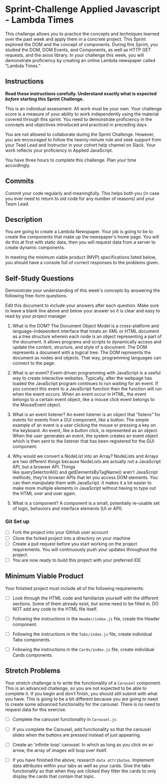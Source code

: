 # Sprint-Challenge Applied Javascript - Lambda Times

This challenge allows you to practice the concepts and techniques learned over the past week and apply them in a concrete project. This Sprint explored the DOM and the concept of components. During this Sprint, you studied the DOM, DOM Events, and Components, as well as HTTP GET requests, and the axios library. In your challenge this week, you will demonstrate proficiency by creating an online Lambda newspaper called "Lambda Times."

## Instructions

**Read these instructions carefully. Understand exactly what is expected _before_ starting this Sprint Challenge.**

This is an individual assessment. All work must be your own. Your challenge score is a measure of your ability to work independently using the material covered through this sprint. You need to demonstrate proficiency in the concepts and objectives introduced and practiced in preceding days.

You are not allowed to collaborate during the Sprint Challenge. However, you are encouraged to follow the twenty-minute rule and seek support from your Tead Lead and Instructor in your cohort help channel on Slack. Your work reflects your proficiency in Applied JavaScript.

You have three hours to complete this challenge. Plan your time accordingly.

## Commits

Commit your code regularly and meaningfully. This helps both you (in case you ever need to return to old code for any number of reasons) and your Team Lead.

## Description

You are going to create a Lambda Newspaper. Your job is going to be to create the components that make up the newspaper's home page. You will do this at first with static data, then you will request data from a server to create dynamic components.

In meeting the minimum viable product (MVP) specifications listed below, you should have a console full of correct responses to the problems given.

## Self-Study Questions

Demonstrate your understanding of this week's concepts by answering the following free-form questions.

Edit this document to include your answers after each question. Make sure to leave a blank line above and below your answer so it is clear and easy to read by your project manager

1. What is the DOM?
    The Document Object Model is a cross-platform and language-independent interface that treats an XML or HTML document as a tree structure wherein each node is an object representing a part of the document. It allows programs and scripts to dynamically access and update the content, structure, and style of a document. The DOM represents a document with a logical tree. The DOM represents the document as nodes and objects. That way, programming languages can connect to the page.

2. What is an event?
    Event-driven programming with JavaScript is a useful way to create interactive websites. Typically, after the webpage has loaded the JavaScript program continues to run waiting for an event. If you connect this event to a JavaScript function then the function will run when the event occurs. When an event occur in HTML, the event belongs to a certain event object, like a mouse click event belongs to the MouseEvent object. 


3. What is an event listener?
    An event listener is an object that “listens” for events for events from a GUI component, like a button. The simple example of an event is a user clicking the mouse or pressing a key on the keyboard. An event, like a button click, is represented as an object. When the user generates an event, the system creates an event object which is then sent to the listener that has been registered for the GUI component.

4. Why would we convert a NodeList into an Array?
    NodeLists and Arrays are two different things because NodeLists are actually not a JavaScript API, but a browser API. 
    Things like querySelectorAll() and getElementsByTagName() aren’t JavaScript methods, they’re browser APIs that let you access DOM elements. You can then manipulate them with JavaScript. It makes it a lot easier to make more multiple elements in JavaScript without having to type out the HTML over and over again.

5. What is a component?
    A component is a small, potentially re-usable set of logic, behaviors and interface elements (UI or API).

### Git Set up

* [ ] Fork the project into your GitHub user account
* [ ] Clone the forked project into a directory on your machine
* [ ] Create a pull request before you start working on the project requirements.  You will continuously push your updates throughout the project.
* [ ] You are now ready to build this project with your preferred IDE

## Minimum Viable Product

Your finished project must include all of the following requirements:

* [ ] Look through the HTML code and familiarize yourself with the different sections. Some of them already exist, but some need to be filled in. DO NOT add any code to the HTML file itself.

* [ ] Following the instructions in the `Header/index.js` file, create the Header component. 

* [ ] Following the instructions in the `Tabs/index.js` file, create individual Tabs components.

* [ ] Following the instructions in the `Cards/index.js` file, create individual Cards components.

## Stretch Problems

Your stretch challenge is to write the functionality of a `Carousel` component. This is an advanced challenge, so you are not expected to be able to complete it. If you begin and don't finish, you should still submit with what you have. This is going to be a bit different because you are going to need to create some advanced functionality for the carousel. There is no need to request data for this exercise.

* [ ] Complete the carousel functionality in `Carousel.js`

* [ ] If you complete the Carousel, add functionality so that the carousel slides when the buttons are pressed instead of just appearing.

* [ ] Create an 'infinite loop' carousel. In which as long as you click on an arrow, the array of images will loop over itself.

* [ ] If you have finished the above, research `data attributes`. Implement data attributes within your tabs as well as your cards. Give the tabs functionality so that when they are clicked they filter the cards to only display the cards that contain that topic.
